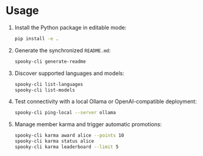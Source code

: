 # Usage

1. Install the Python package in editable mode:

   ```bash
   pip install -e .
   ```

2. Generate the synchronized `README.md`:

   ```bash
   spooky-cli generate-readme
   ```

3. Discover supported languages and models:

   ```bash
   spooky-cli list-languages
   spooky-cli list-models
   ```

4. Test connectivity with a local Ollama or OpenAI-compatible deployment:

   ```bash
   spooky-cli ping-local --server ollama
   ```

5. Manage member karma and trigger automatic promotions:

   ```bash
   spooky-cli karma award alice --points 10
   spooky-cli karma status alice
   spooky-cli karma leaderboard --limit 5
   ```
